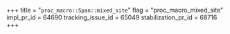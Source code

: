 +++
title = "`proc_macro::Span::mixed_site`"
flag = "proc_macro_mixed_site"
impl_pr_id = 64690
tracking_issue_id = 65049
stabilization_pr_id = 68716
+++
